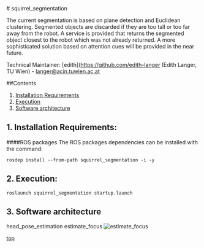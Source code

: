 <a id="top"/> 
# squirrel_segmentation

The current segmentation is based on plane detection and Euclidean clustering. Segmented objects are discarded if they are too tall or too far away from the robot. A service is provided that returns the segmented object closest to the robot which was not already returned. A more sophisticated solution based on attention cues will be provided in the near future.  

Technical Maintainer: [edith](https://github.com/edith-langer (Edith Langer, TU Wien) - langer@acin.tuwien.ac.at

##Contents

1. <a href="#1--installation-requirements">Installation Requirements</a>
2. <a href="#2--execution">Execution</a>
3. <a href="#3--software-architecture">Software architecture</a>


## 1. Installation Requirements: <a id="1--installation-requirements"/> 

####ROS packages
The ROS packages dependencies can be installed with the command:
```
rosdep install --from-path squirrel_segmentation -i -y
```
## 2. Execution: <a id="2--execution"/> 
```
roslaunch squirrel_segmentation startup.launch
```

## 3. Software architecture <a id="3--software-architecture"/> 

head_pose_estimation 
estimate_focus ![estimate_focus](segmentation.png "Architecture")

<a href="#top">top</a>

